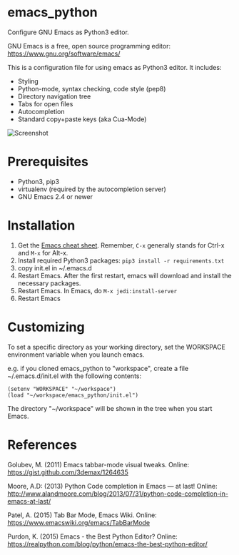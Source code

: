 # emacs_python
Configure GNU Emacs as Python3 editor.

GNU Emacs is a free, open source programming editor: https://www.gnu.org/software/emacs/

This is a configuration file for using emacs as Python3 editor. It includes:
* Styling
* Python-mode, syntax checking, code style (pep8)
* Directory navigation tree
* Tabs for open files
* Autocompletion
* Standard copy+paste keys (aka Cua-Mode)

![Screenshot](https://user-images.githubusercontent.com/679068/32175197-7c48b802-bd84-11e7-8828-650a30a0c368.png)

# Prerequisites
* Python3, pip3
* virtualenv (required by the autocompletion server)
* GNU Emacs 2.4 or newer

# Installation
1. Get the [Emacs cheat sheet](https://www.gnu.org/software/emacs/refcards/pdf/refcard.pdf). Remember, `C-x` generally stands for Ctrl-x and `M-x` for Alt-x. 
2. Install required Python3 packages: `pip3 install -r requirements.txt`
3. copy init.el in ~/.emacs.d
4. Restart Emacs. After the first restart, emacs will download and install the necessary packages.
5. Restart Emacs. In Emacs, do `M-x jedi:install-server`
6. Restart Emacs

# Customizing

To set a specific directory as your working directory, set the WORKSPACE environment variable when you launch emacs.

e.g. if you cloned emacs_python to "workspace", create a file ~/.emacs.d/init.el with the following contents:
```
(setenv "WORKSPACE" "~/workspace")
(load "~/workspace/emacs_python/init.el")
```
The directory "~/workspace" will be shown in the tree when you start Emacs.

# References
Golubev, M. (2011) Emacs tabbar-mode visual tweaks. Online: https://gist.github.com/3demax/1264635 

Moore, A.D: (2013) Python Code completion in Emacs — at last! Online: http://www.alandmoore.com/blog/2013/07/31/python-code-completion-in-emacs-at-last/

Patel, A. (2015) Tab Bar Mode, Emacs Wiki. Online: https://www.emacswiki.org/emacs/TabBarMode 

Purdon​, K. (2015) Emacs - the Best Python Editor? Online: https://realpython.com/blog/python/emacs-the-best-python-editor/
